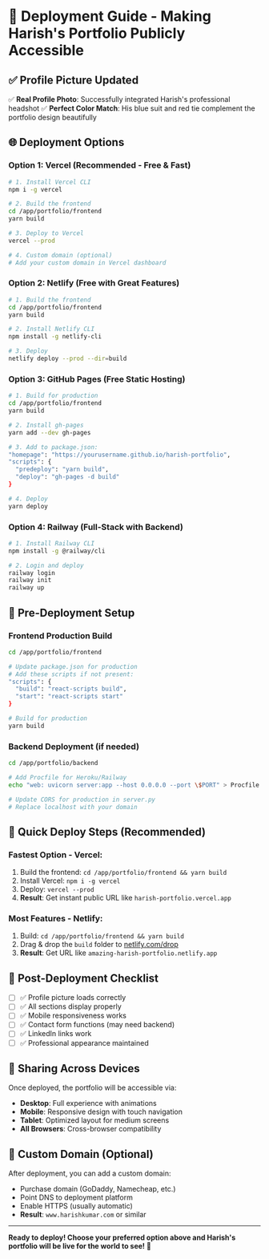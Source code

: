# 🚀 Deployment Guide - Making Harish's Portfolio Publicly Accessible

## ✅ Profile Picture Updated
✅ **Real Profile Photo**: Successfully integrated Harish's professional headshot
✅ **Perfect Color Match**: His blue suit and red tie complement the portfolio design beautifully

## 🌐 Deployment Options

### Option 1: **Vercel (Recommended - Free & Fast)**
```bash
# 1. Install Vercel CLI
npm i -g vercel

# 2. Build the frontend
cd /app/portfolio/frontend
yarn build

# 3. Deploy to Vercel
vercel --prod

# 4. Custom domain (optional)
# Add your custom domain in Vercel dashboard
```

### Option 2: **Netlify (Free with Great Features)**
```bash
# 1. Build the frontend
cd /app/portfolio/frontend
yarn build

# 2. Install Netlify CLI
npm install -g netlify-cli

# 3. Deploy
netlify deploy --prod --dir=build
```

### Option 3: **GitHub Pages (Free Static Hosting)**
```bash
# 1. Build for production
cd /app/portfolio/frontend
yarn build

# 2. Install gh-pages
yarn add --dev gh-pages

# 3. Add to package.json:
"homepage": "https://yourusername.github.io/harish-portfolio",
"scripts": {
  "predeploy": "yarn build",
  "deploy": "gh-pages -d build"
}

# 4. Deploy
yarn deploy
```

### Option 4: **Railway (Full-Stack with Backend)**
```bash
# 1. Install Railway CLI
npm install -g @railway/cli

# 2. Login and deploy
railway login
railway init
railway up
```

## 🔧 Pre-Deployment Setup

### Frontend Production Build
```bash
cd /app/portfolio/frontend

# Update package.json for production
# Add these scripts if not present:
"scripts": {
  "build": "react-scripts build",
  "start": "react-scripts start"
}

# Build for production
yarn build
```

### Backend Deployment (if needed)
```bash
cd /app/portfolio/backend

# Add Procfile for Heroku/Railway
echo "web: uvicorn server:app --host 0.0.0.0 --port \$PORT" > Procfile

# Update CORS for production in server.py
# Replace localhost with your domain
```

## 🎯 Quick Deploy Steps (Recommended)

### **Fastest Option - Vercel:**
1. Build the frontend: `cd /app/portfolio/frontend && yarn build`
2. Install Vercel: `npm i -g vercel`
3. Deploy: `vercel --prod`
4. **Result**: Get instant public URL like `harish-portfolio.vercel.app`

### **Most Features - Netlify:**
1. Build: `cd /app/portfolio/frontend && yarn build`
2. Drag & drop the `build` folder to [netlify.com/drop](https://app.netlify.com/drop)
3. **Result**: Get URL like `amazing-harish-portfolio.netlify.app`

## 🌟 Post-Deployment Checklist

- [ ] ✅ Profile picture loads correctly
- [ ] ✅ All sections display properly
- [ ] ✅ Mobile responsiveness works
- [ ] ✅ Contact form functions (may need backend)
- [ ] ✅ LinkedIn links work
- [ ] ✅ Professional appearance maintained

## 📱 Sharing Across Devices

Once deployed, the portfolio will be accessible via:
- **Desktop**: Full experience with animations
- **Mobile**: Responsive design with touch navigation
- **Tablet**: Optimized layout for medium screens
- **All Browsers**: Cross-browser compatibility

## 🔗 Custom Domain (Optional)

After deployment, you can add a custom domain:
- Purchase domain (GoDaddy, Namecheap, etc.)
- Point DNS to deployment platform
- Enable HTTPS (usually automatic)
- **Result**: `www.harishkumar.com` or similar

---

**Ready to deploy! Choose your preferred option above and Harish's portfolio will be live for the world to see! 🚀**